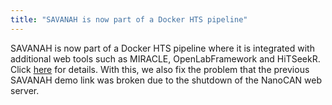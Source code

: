 ```yaml
---
title: "SAVANAH is now part of a Docker HTS pipeline"
---
```


SAVANAH is now part of a Docker HTS pipeline where it is integrated with additional web tools such as MIRACLE, OpenLabFramework and HiTSeekR.
Click [here](https://doi.org/10.1515/jib-2017-0016) for details. With this, we also fix the problem that the previous SAVANAH demo link was broken due to the shutdown of the NanoCAN web server.
